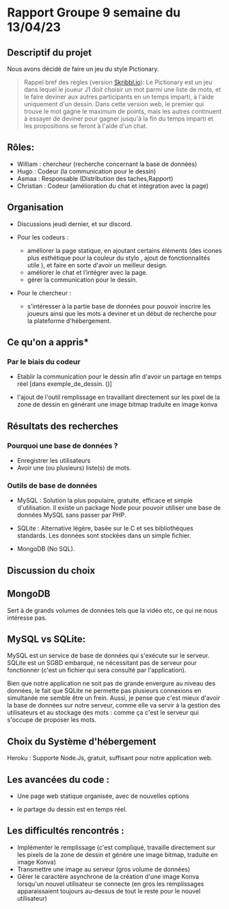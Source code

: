  # Rapport Groupe 9 semaine du 13/04/23


## Descriptif du projet

Nous avons décidé de faire un jeu du style Pictionary.
>Rappel bref des règles (version [Skribbl.io](skribbl.io)): Le Pictionary est un jeu dans lequel le joueur J1 doit choisir un mot parmi une liste de mots, et le faire deviner aux autres participants en un temps imparti, à l'aide uniquement d'un dessin. Dans cette version web, le premier qui trouve le mot gagne le maximum de points, mais les autres continuent à essayer de deviner pour gagner jusqu'à la fin du temps imparti et les propositions se feront à l'aide d'un chat.


## Rôles:
- William : chercheur (recherche concernant la base de données)
- Hugo : Codeur (la communication pour le dessin)
- Asmaa : Responsable (Distribution des taches,Rapport)
- Christian : Codeur (amélioration du chat et intégration avec la page)




## Organisation
- Discussions jeudi dernier, et sur discord.

- Pour les codeurs :
	- améliorer la page statique, en ajoutant certains éléments (des icones plus esthétique pour la couleur du stylo , ajout de fonctionnalités utile ),
      et faire en sorte d'avoir un meilleur design.
	- améliorer le chat et l’intégrer avec la page.
    - gérer la communication pour le dessin.
    

- Pour le chercheur :
    - s'intéresser à la partie base de données pour pouvoir inscrire les joueurs ainsi que les mots a deviner et un début de recherche pour la plateforme d'hébergement.

## Ce qu'on a appris*

### Par le biais du codeur 

- Etablir la communication pour le dessin afin d'avoir un partage en temps réel [dans exemple_de_dessin. ()]

- l'ajout de l'outil remplissage en travaillant directement sur les pixel de la zone de dessin en générant une image bitmap traduite en image konva


## Résultats des recherches

### Pourquoi une base de données ?

- Enregistrer les utilisateurs
- Avoir une (ou plusieurs) liste(s) de mots.

### Outils de base de données

- MySQL : Solution la plus populaire, gratuite, efficace et simple d'utilisation. Il existe un package Node pour pouvoir utiliser une base de données MySQL sans passer par PHP.
- SQLite : Alternative légère, basée sur le C et ses bibliothèques standards. Les données sont stockées dans un simple fichier.

- MongoDB (No SQL).


## Discussion du choix

## MongoDB
Sert à de grands volumes de données tels que la vidéo etc, ce qui ne nous intéresse pas.


## MySQL vs SQLite:

MySQL est un service de base de données qui s'exécute sur le serveur.
SQLite est un SGBD embarqué, ne nécessitant pas de serveur pour fonctionner (c'est un fichier qui sera consulté par l'application). 

Bien que notre application ne soit pas de grande envergure au niveau des données, le fait que SQLite ne permette pas plusieurs connexions en simultanée me semble être un frein. Aussi, je pense que c'est mieux d'avoir la base de données sur notre serveur, comme elle va servir à la gestion des utilisateurs et au stockage des mots : comme ça c'est le serveur qui s'occupe de proposer les mots.

## Choix du Système d'hébergement

Heroku : Supporte Node.Js, gratuit, suffisant pour notre application web.

## Les avancées du code :

- Une page web statique organisée, avec de nouvelles options 

- le partage du dessin est en temps réel.

## Les difficultés rencontrés :

- Implémenter le remplissage  (c'est compliqué, travaille directement sur les pixels de la zone de dessin et génère une image bitmap, traduite en image Konva)
- Transmettre une image au serveur (gros volume de données)
- Gérer le caractère asynchrone de la création d'une image Konva lorsqu'un nouvel utilisateur se connecte (en gros les remplissages apparaissaient toujours au-dessus de tout le reste pour le nouvel utilisateur)